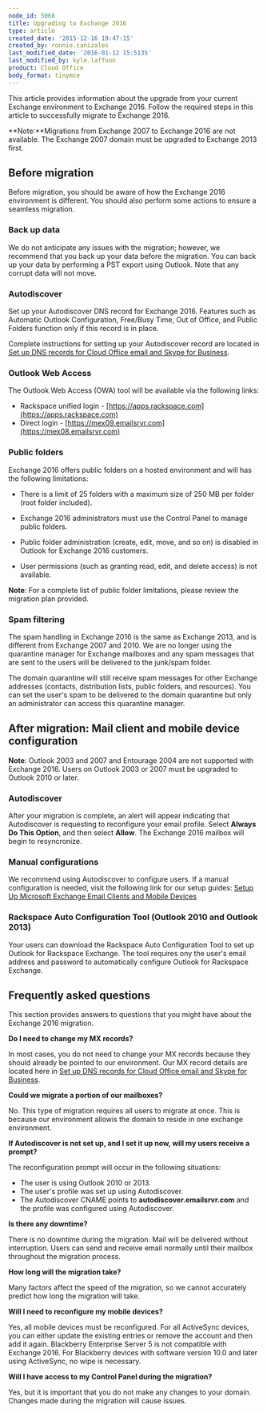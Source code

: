 ```yaml
---
node_id: 5068
title: Upgrading to Exchange 2016
type: article
created_date: '2015-12-16 19:47:15'
created_by: ronnie.canizales
last_modified_date: '2016-01-12 15:5135'
last_modified_by: kyle.laffoon
product: Cloud Office
body_format: tinymce
---
```


This article provides information about the upgrade from your current
Exchange environment to Exchange 2016. Follow the required steps in this
article to successfully migrate to Exchange 2016.

 

**Note:**Migrations from Exchange 2007 to Exchange 2016 are not
available. The Exchange 2007 domain must be upgraded to Exchange 2013
first.

 

Before migration
----------------

Before migration, you should be aware of how the Exchange 2016
environment is different. You should also perform some actions to ensure
a seamless migration.

 

### Back up data

We do not anticipate any issues with the migration; however, we
recommend that you back up your data before the migration. You can back
up your data by performing a PST export using Outlook. Note that any
corrupt data will not move.

### Autodiscover

Set up your Autodiscover DNS record for Exchange 2016. Features such as
Automatic Outlook Configuration, Free/Busy Time, Out of Office, and
Public Folders function only if this record is in place.

Complete instructions for setting up your Autodiscover record are
located in [Set up DNS records for Cloud Office email and Skype for
Business](https://www.rackspace.com/knowledge_center/article/set-up-dns-records-for-cloud-office-email-and-skype-for-business).

### Outlook Web Access

The Outlook Web Access (OWA) tool will be available via the following
links:

-   Rackspace unified login -
    [https://apps.rackspace.com](https://apps.rackspace.com)
-   Direct login -
    [https://mex09.emailsrvr.com](https://mex08.emailsrvr.com)<br>
      

### Public folders

Exchange 2016 offers public folders on a hosted environment and will has
the following limitations:

-   There is a limit of 25 folders with a maximum size of 250 MB per
    folder (root folder included).
-   Exchange 2016 administrators must use the Control Panel to manage
    public folders.

-   Public folder administration (create, edit, move, and so on) is
    disabled in Outlook for Exchange 2016 customers.

-   User permissions (such as granting read, edit, and delete access) is
    not available.

**Note**: For a complete list of public folder limitations, please
review the migration plan provided.

### Spam filtering

The spam handling in Exchange 2016 is the same as Exchange 2013, and is
different from Exchange 2007 and 2010. We are no longer using the
quarantine manager for Exchange mailboxes and any spam messages that are
sent to the users will be delivered to the junk/spam folder.

The domain quarantine will still receive spam messages for other
Exchange addresses (contacts, distribution lists, public folders, and
resources). You can set the user's spam to be delivered to the domain
quarantine but only an administrator can access this quarantine manager.

 

After migration: Mail client and mobile device configuration
------------------------------------------------------------

**Note**: Outlook 2003 and 2007 and Entourage 2004 are not supported
with Exchange 2016. Users on Outlook 2003 or 2007 must be upgraded to
Outlook 2010 or later.

### Autodiscover

After your migration is complete, an alert will appear indicating that
Autodiscover is requesting to reconfigure your email profile. Select
**Always Do This Option**, and then select **Allow**. The Exchange 2016
mailbox will begin to resyncronize.

### Manual configurations

We recommend using Autodiscover to configure users. If a manual
configuration is needed, visit the following link for our setup guides:
[Setup Up Microsoft Exchange Email Clients and Mobile
Devices](http://www.rackspace.com/knowledge_center/article/setting-up-microsoft-exchange-email-clients-mobile-devices)

### Rackspace Auto Configuration Tool (Outlook 2010 and Outlook 2013)

Your users can download the Rackspace Auto Configuration Tool to set up
Outlook for Rackspace Exchange. The tool requires ony the user's email
address and password to automatically configure Outlook for Rackspace
Exchange.

 

Frequently asked questions
--------------------------

This section provides answers to questions that you might have about the
Exchange 2016 migration.

**Do I need to change my MX records?**

In most cases, you do not need to change your MX records because they
should already be pointed to our environment. Our MX record details are
located here in [Set up DNS records for Cloud Office email and Skype for
Business](https://www.rackspace.com/knowledge_center/article/set-up-dns-records-for-cloud-office-email-and-skype-for-business).

**Could we migrate a portion of our mailboxes?**

No. This type of migration requires all users to migrate at once. This
is because our environment allowis the domain to reside in one exchange
environment.

**If Autodiscover is not set up, and I set it up now, will my users
receive a prompt?**

The reconfiguration prompt will occur in the following situations:

-   The user is using Outlook 2010 or 2013.
-   The user's profile was set up using Autodiscover.
-   The Autodiscover CNAME points to **autodiscover.emailsrvr.com** and
    the profile was configured using Autodiscover. <br>
      

**Is there any downtime?**

There is no downtime during the migration. Mail will be delivered
without interruption. Users can send and receive email normally until
their mailbox throughout the migration process.

**How long will the migration take?**

Many factors affect the speed of the migration, so we cannot accurately
predict how long the migration will take.

**Will I need to reconfigure my mobile devices?**

Yes, all mobile devices must be reconfigured. For all ActiveSync
devices, you can either update the existing entries or remove the
account and then add it again. Blackberry Enterprise Server 5 is not
compatible with Exchange 2016. For Blackberry devices with software
version 10.0 and later using ActiveSync, no wipe is necessary.

**Will I have access to my Control Panel during the migration?**

Yes, but it is important that you do not make any changes to your
domain. Changes made during the migration will cause issues.

